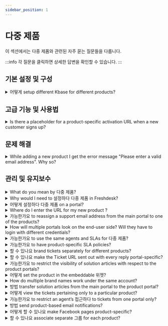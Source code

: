 ```yaml
---
sidebar_position: 1
---
```


# 다중 제품

이 섹션에서는 다중 제품와 관련된 자주 묻는 질문들을 다룹니다.

:::info
각 질문을 클릭하면 상세한 답변을 확인할 수 있습니다.
:::


## 기본 설정 및 구성

<details>
<summary>어떻게 setup different Kbase for different products?</summary>

<p><span style={{ fontSize: "16px", fontFamily: "Arial, Helvetica, sans-serif" }}>You could configure the Solution Articles such that each product has a different KBase. This could be set up under <strong dir="ltr">Admin &gt; Channels &gt; </strong><strong dir="ltr">Portals &gt; </strong>Select the <strong>Product Porta</strong><strong>l--&gt;</strong>Under <strong>Portal Categories</strong>, select the respective <strong>Solution Category</strong> to be displayed for that product portal.</span></p>

</details>


## 고급 기능 및 사용법

<details>
<summary>Is there a placeholder for a product-specific activation URL when a new customer signs up?</summary>

<div dir="ltr"><p style={{ lineHeight: "1.38" }}><span style={{ fontFamily: "Arial", color: "rgb(0, 0, 0)", backgroundColor: "transparent", fontWeight: "400", fontStyle: "normal", fontVariantLigatures: "normal", fontVariantCaps: "normal", textDecoration: "none", verticalAlign: "baseline", whiteSpace: "pre-wrap", fontSize: "medium" }}>The default placeholder '``{{#123;`{{#123;activation_url}}`#125;}}`#125;`' under <strong dir="ltr">Admin -&gt; Workflows -&gt; Email notification -&gt; Requester notifications -&gt; User activation</strong> will automatically send a URL based on the product without any prior configuration. </span></p><p><br /></p></div>

</details>


## 문제 해결

<details>
<summary>While adding a new product I get the error message "Please enter a valid email address". Why so?</summary>

<p><span style={{ fontSize: "16px", fontFamily: "Arial, Helvetica, sans-serif" }}>For each portal on your account, you would have one dedicated primary email address associated with it. The main portal will have a similar primary support email and the product portal will have it's own distinct primary email address. </span></p><p><br /></p><p><span style={{ fontSize: "16px", fontFamily: "Arial, Helvetica, sans-serif" }}>Existing emails cannot be used while creating a new product. You would have to add a new/unique email address and associated it with the New Product which is being created.</span></p>

</details>


## 관리 및 유지보수

<details>
<summary>What do you mean by 다중 제품?</summary>

<p><span style={{ fontSize: "16px", fontFamily: "Arial, Helvetica, sans-serif" }}>Freshdesk lets you support multiple products by creating dedicated portals for each product. Any ticket created from these multiple product portals would come into one central helpdesk and agents could work on these tickets from a single location. If your organisation has various products, this would be the best option for you. </span></p><p><span style={{ fontFamily: "Arial,Helvetica,sans-serif" }}><span style={{ fontSize: "16px" }}><br /></span></span></p><p><span style={{ fontFamily: "Arial,Helvetica,sans-serif" }}><span style={{ fontSize: "16px" }}>To get a detailed overview click this <a href="https://support.freshdesk.com/support/solutions/articles/37638-supporting-multiple-products-with-freshdesk">link</a>.</span></span></p><p><br /></p>

</details>

<details>
<summary>Why would I need to 설정하다 다중 제품 in Freshdesk?</summary>

<div dir="ltr"><p ><span id="docs-internal-guid-b1c4785f-6249-7b45-bc6d-3987e7ebc8c3"><span style={{ fontFamily: "Arial", color: "rgb(0, 0, 0)", whiteSpace: "pre-wrap" }}><span style={{ fontSize: "medium" }}>Multiple products let you set up separate support portals for each of your products, giving each of them a separate platform and a unique URL. </span></span></span></p><p ><br /></p><p ><span><span style={{ fontFamily: "Arial", color: "rgb(0, 0, 0)", whiteSpace: "pre-wrap" }}><span style={{ fontSize: "medium" }}>Also, you'll gain the ability to restrict solution and forum categories specific to products without additional account charges. When you have different services or products for which you need independent support portals, they all could be integrated within the same account using this feature. </span></span></span></p></div>

</details>

<details>
<summary>어떻게 설정하다 다중 제품 on a portal?</summary>

<div dir="ltr"><p style={{ lineHeight: "1.38" }}><span style={{ fontFamily: "Arial", color: "rgb(0, 0, 0)", whiteSpace: "pre-wrap", fontSize: "medium" }}>The Multiple Products feature is available from the Estate Plan onwards in Freshdesk.</span></p><p style={{ lineHeight: "1.38" }}><span style={{ color: "rgb(0, 0, 0)", fontFamily: "Arial", whiteSpace: "pre-wrap", fontSize: "medium" }}><br /></span></p><p style={{ lineHeight: "1.38" }}><span style={{ fontSize: "medium" }}><span style={{ color: "rgb(0, 0, 0)", fontFamily: "Arial", whiteSpace: "pre-wrap" }}>To set up a new product, please navigate to <strong dir="ltr">Admin &gt; Support Operar &gt; Multiple Products </strong>and then c</span><span style={{ color: "rgb(0, 0, 0)", fontFamily: "Arial", whiteSpace: "pre-wrap" }}>lick on New Product. Enter the details related to the product and a new email address for this product is mandatory. </span></span></p><p style={{ lineHeight: "1.38" }}><span style={{ color: "rgb(0, 0, 0)", fontFamily: "Arial", whiteSpace: "pre-wrap", fontSize: "medium" }}><br /></span></p><p style={{ lineHeight: "1.38" }}><span id="docs-internal-guid-b1c4785f-6264-3cd9-1831-0987d1527f6d"><span style={{ fontFamily: "Arial", color: "rgb(0, 0, 0)", whiteSpace: "pre-wrap", fontSize: "medium" }}>Configure separate support emails for each product. They can be automatically queued in a specific group by filling in the details requested under 'Product Support Email'</span><span style={{ fontSize: "12px", fontFamily: "Arial", color: "rgb(0, 0, 0)", whiteSpace: "pre-wrap" }}>.</span></span><span style={{ color: "rgb(0, 0, 0)", fontFamily: "Arial", whiteSpace: "pre-wrap", fontSize: "medium" }}><br /></span></p><p style={{ lineHeight: "1.38" }}><span style={{ color: "rgb(0, 0, 0)", fontFamily: "Arial", whiteSpace: "pre-wrap", fontSize: "medium" }}><br /></span></p><p style={{ lineHeight: "1.38" }}><span style={{ fontSize: "medium" }}><a href="https://support.freshdesk.com/support/solutions/articles/37638-supporting-multiple-products-with-freshdesk" target="_blank">This article</a> provides <span style={{ color: "rgb(0, 0, 0)", fontFamily: "Arial", whiteSpace: "pre-wrap" }}>additional information on this process.</span></span></p><p><br /></p></div>

</details>

<details>
<summary>Where do I enter the URL for my new product ?</summary>

<p><span style={{ fontSize: "16px", fontFamily: "Arial, Helvetica, sans-serif" }}>Under <strong dir="ltr">Admin &gt; Channels &gt; Portals &gt; Edit(corresponding to the portal name)</strong>, you would have the option to provide the Portal URL. Here, you could provide a vanity URL like <strong>help.yourcompany.com</strong> (help is the subdomain) and associate it with your Product portal.</span></p><p><span style={{ fontFamily: "Arial,Helvetica,sans-serif" }}><span style={{ fontSize: "16px" }}><br /></span></span></p><p><span style={{ fontFamily: "Arial,Helvetica,sans-serif" }}><span style={{ fontSize: "16px" }}>Before using this field please ensure that you have created a CNAME record in your DNS Zone file to point <strong>help.yourcompany.com</strong> to yourcompany.freshdesk.com(your Freshdesk Account URL). Once this is done, you would be able to access the newly created Product Portal using the specified Portal URL.</span></span></p><p><span style={{ fontFamily: "Arial,Helvetica,sans-serif" }}><span style={{ fontSize: "16px" }}><br /></span></span></p><p><span style={{ fontFamily: "Arial,Helvetica,sans-serif" }}><span style={{ fontSize: "16px" }}><br /></span></span></p><p><br /></p>

</details>

<details>
<summary>가능한가요 to re­assign a support email address from the main portal to one of the products?</summary>

<div dir="ltr"><p><span style={{ fontSize: "medium" }}>Yes, please navigate to <strong dir="ltr">Admin &gt; Channels &gt; Email</strong>. Here, you could see the list of support email addresses that could be associated with the products added in <strong dir="ltr">Admin &gt; Support Operations &gt; Multiple products. </strong></span></p><p><br /></p><p><br /></p><p><span style={{ fontSize: "16px" }}>Kindly click on edit next to the support address and choose the product under "Link this support email with a product." Note that this product should already be added to the helpdesk. </span></p><p><br /></p><p><br /></p><p><span style={{ fontSize: "medium" }}><br /></span></p></div>

</details>

<details>
<summary>How will multiple portals look on the end-user side? Will they have to login with different credentials?</summary>

<div dir="ltr"><p style={{ lineHeight: "1.38" }}><span style={{ fontFamily: "Arial", color: "rgb(0, 0, 0)", whiteSpace: "pre-wrap", fontSize: "medium" }}>Multiple portals will look like two different websites from the customers' point of view. </span></p><p style={{ lineHeight: "1.38" }}><br /></p><p style={{ lineHeight: "1.38" }}><span style={{ fontFamily: "Arial", color: "rgb(0, 0, 0)", whiteSpace: "pre-wrap", fontSize: "medium" }}>Once a customer is signed up on a portal, he/she can use the same credentials to log into the other portal as well, depending on how the URLs are exposed. You would be able to determine the portal access by changing the user permissions in Admin -&gt; Portals -&gt; settings. </span></p><p style={{ lineHeight: "1.38" }}><br /></p><p style={{ lineHeight: "1.38" }}><span style={{ fontFamily: "Arial", color: "rgb(0, 0, 0)", whiteSpace: "pre-wrap", fontSize: "medium" }}> Please navigate to <strong dir="ltr">Admin &gt; Workflows &gt; Email Notifications &gt; Requester Notifications &gt; click on insert placeholder </strong>and include the placeholder for product-specific URL. This would allow customers to navigate to the support of the appropriate product. </span></p><p><br /></p></div>

</details>

<details>
<summary>가능한가요 to use the same agents and SLAs for 다중 제품?</summary>

<div dir="ltr"><p><span style={{ fontSize: "medium" }}><span id="docs-internal-guid-b1c4785f-628d-2411-5278-186690ac8242"><span style={{ fontFamily: "Arial", color: "rgb(0, 0, 0)", whiteSpace: "pre-wrap" }}>Yes, agents can be provided with access to view different products, and SLAs can be shared between different products as well.</span></span><br /></span></p><p><span><span style={{ fontFamily: "Arial", color: "rgb(0, 0, 0)", whiteSpace: "pre-wrap", fontSize: "medium" }}><br /></span></span></p><p><font color="#000000"><span style={{ whiteSpace: "pre-wrap" }}><span style={{ fontSize: "medium" }}>Please navigate to <strong dir="ltr">Admin &gt; Workflows &gt; SLA policies &gt; click on new policy</strong> and choose "Apply this SLA to" where you could add products for which the SLA is applied.</span></span></font></p></div>

</details>

<details>
<summary>가능한가요 to have product-specific SLA policies?</summary>

<div dir="ltr"><p><font color="#000000"><span style={{ whiteSpace: "pre-wrap" }}><span style={{ fontSize: "medium" }}>Please navigate to <strong>A</strong><strong dir="ltr">dmin &gt; Workflows &gt; SLA Policies &gt; click on Edit</strong> next to a new <strong>SLA policy. </strong></span></span></font></p><p><br /></p><p><br /></p><p><font color="#000000"><span style={{ whiteSpace: "pre-wrap" }}><span style={{ fontSize: "medium" }}>Inside this page, you would find the option called '<strong>Apply this to</strong>' that you could use to associate the policy to any of the products you have created. Kindly note that this option would not be available for the "Default SLA policy."</span></span></font></p><p><br /></p></div>

</details>

<details>
<summary>할 수 있나요 brand tickets separately for different products?</summary>

<p><span style={{ fontSize: "16px", fontFamily: "Arial, Helvetica, sans-serif" }}>While creating multiple products, you could set a distinct branding for tickets created through emails. You could have this done by setting up a dedicated support email addresses for each Product. </span></p><p><br /></p><p><span style={{ fontSize: "16px", fontFamily: "Arial, Helvetica, sans-serif" }}>When you create a new product(under <strong dir="ltr">Admin &gt; Support Operations &gt; Multiple Products &gt; New Product</strong>), you would be asked to provide a separate support email address for that portal. This would be the primary support email address for that product portal and emails sent to this email would get created as tickets and would be updated with the corresponding Product. By default, replies to customers would also be sent through this dedicated email address.</span></p>

</details>

<details>
<summary>할 수 있나요 make the Ticket URL sent out with every reply portal-specific?</summary>

<div dir="ltr"><p style={{ lineHeight: "1.38" }}><span style={{ fontFamily: "Arial", color: "rgb(0, 0, 0)", backgroundColor: "transparent", fontWeight: "400", fontStyle: "normal", fontVariantLigatures: "normal", fontVariantCaps: "normal", textDecoration: "none", verticalAlign: "baseline", whiteSpace: "pre-wrap", fontSize: "medium" }}>Yes, this is possible. Please navigate to <strong>A</strong><strong dir="ltr">dmin &gt; Workflows &gt; Email Notification &gt; Template &gt; Agent Reply Template </strong>and click on "insert placeholder which would give you the placeholders available in the system. Kindly choose the placeholder<strong> "</strong><strong>``{{#123;`{{#123;ticket.portal_url}}`#125;}}`#125;`” under helpdesk options</strong> to add it in your reply and position it according to your preference.</span></p><p style={{ lineHeight: "1.38" }}><br /></p><p style={{ lineHeight: "1.38" }}><span style={{ fontFamily: "Arial", color: "rgb(0, 0, 0)", backgroundColor: "transparent", fontWeight: "400", fontStyle: "normal", fontVariantLigatures: "normal", fontVariantCaps: "normal", textDecoration: "none", verticalAlign: "baseline", whiteSpace: "pre-wrap", fontSize: "medium" }}>This will insert a product-specific ticket URL inside a ticket rather than the generic ticket URL which would map the customers to the right portal. </span></p><p><br /></p></div>

</details>

<details>
<summary>가능한가요 to restrict the visibility of solution articles with respect to the product portals?</summary>

<div dir="ltr"><p style={{ lineHeight: "1.38" }}><span style={{ fontFamily: "Arial", color: "rgb(0, 0, 0)", backgroundColor: "transparent", fontWeight: "400", fontStyle: "normal", fontVariantLigatures: "normal", fontVariantCaps: "normal", textDecoration: "none", verticalAlign: "baseline", whiteSpace: "pre-wrap", fontSize: "medium" }}>The visibility of solution articles can be set by entering the necessary solution articles in the "Solutions" tab under the Portal categories of the respective portal. Please navigate to <strong dir="ltr">Admin ­&gt; Channels &gt; Portals &gt; Corresponding portal name </strong>and add these articles in its solutions tab. </span></p><p style={{ lineHeight: "1.38" }}><br /></p><p style={{ lineHeight: "1.38" }}><span style={{ fontFamily: "Arial", color: "rgb(0, 0, 0)", backgroundColor: "transparent", fontWeight: "400", fontStyle: "normal", fontVariantLigatures: "normal", fontVariantCaps: "normal", textDecoration: "none", verticalAlign: "baseline", whiteSpace: "pre-wrap", fontSize: "medium" }}>If you have articles common to more than one or two portals, kindly click on edit in the category to choose the portals the category must be visible in. </span></p><p style={{ lineHeight: "1.38" }}><br /></p><p style={{ lineHeight: "1.38" }}><span style={{ fontFamily: "Arial", color: "rgb(0, 0, 0)", backgroundColor: "transparent", fontWeight: "400", fontStyle: "normal", fontVariantLigatures: "normal", fontVariantCaps: "normal", textDecoration: "none", verticalAlign: "baseline", whiteSpace: "pre-wrap", fontSize: "medium" }}>Further, visibility could be set to logged-in users or all users within the folder where it could be changed according to your requirement. Another alternative is to set user permission for the solutions in <strong dir="ltr">Admin -&gt; Channels -&gt; Portals -&gt; settings -&gt; User Permissions -&gt; who can view the solution articles. </strong></span></p><p><br /></p></div>

</details>

<details>
<summary>어떻게 set the product in the embeddable 위젯?</summary>

<p><span style={{ fontSize: "16px", fontFamily: "Arial, Helvetica, sans-serif" }}>You would be able to set-up feedback widgets that are dedicated to specific product portal. You will be able to have this done by making modifications to the widget code that you add. The product URL would have to be changed in the respective product in the "src" field of the widget code.</span></p><p><br /></p>

</details>

<details>
<summary>How do multiple brand names work under the same account?</summary>

<div dir="ltr"><p style={{ lineHeight: "1.38" }}><span style={{ fontFamily: "Arial", color: "rgb(0, 0, 0)", whiteSpace: "pre-wrap", fontSize: "medium" }}>Once multiple products are set up under a single account mycompany.com pointing to (companyname.freshdesk.com), the different products could be identified by a vanity URL.</span></p><p style={{ lineHeight: "1.38" }}><span style={{ fontFamily: "Arial", color: "rgb(0, 0, 0)", whiteSpace: "pre-wrap", fontSize: "medium" }}><br /></span></p><p style={{ lineHeight: "1.38" }}><span dir="ltr" style={{ fontFamily: "Arial", color: "rgb(0, 0, 0)", whiteSpace: "pre-wrap", fontSize: "medium" }}>This vanity URL should point to the product's Freshdesk URL; i.e. if product1.companyname.com and product2.company.com are vanity URLs of the portal, then <a href="https://support.freshdesk.com/en/support/solutions/articles/37590" rel="noopener noreferrer" target="_blank">point the CNAME</a> to companyname.freshdesk.com.</span></p><p style={{ lineHeight: "1.38" }}><span style={{ fontFamily: "Arial", color: "rgb(0, 0, 0)", whiteSpace: "pre-wrap", fontSize: "medium" }}><br /></span></p><p style={{ lineHeight: "1.38" }}><span dir="ltr" style={{ fontFamily: "Arial", color: "rgb(0, 0, 0)", whiteSpace: "pre-wrap", fontSize: "medium" }}>This will ensure that you have multiple brands from a customer's perspective, but all under the same Freshdesk account from an agent's point of view which increases the overall productivity.&nbsp;</span></p></div>

</details>

<details>
<summary>방법 transfer solution articles from the main portal to the product portal?</summary>

<div dir="ltr"><p style={{ lineHeight: "1.38" }}><font color="#000000"><span style={{ whiteSpace: "pre-wrap", fontSize: "medium" }}>Please navigate to <strong>solutions </strong>tab of the portal and click on the category which needs to be visible in the product portal as well. Once you are on that page with the category and the list of folders please click on the "pen and paper" icon next to the heading which allows you to edit the category. </span></font></p><p style={{ lineHeight: "1.38" }}><br /></p><p style={{ lineHeight: "1.38" }}><span style={{ fontSize: "16px" }}>Kindly choose the product portal in <strong>"visible in portal" </strong>option. <font color="#000000"><span style={{ whiteSpace: "pre-wrap" }}></span></font><font color="#000000" size="3"><span style={{ whiteSpace: "pre-wrap" }}>This will ensure that the articles under this category will only be visible on the associated product portal.</span></font></span></p><p style={{ lineHeight: "1.38" }}><span style={{ fontSize: "16px" }}><font color="#000000" size="3"><span style={{ whiteSpace: "pre-wrap" }}></span></font></span></p><p style={{ lineHeight: "1.38" }}><span style={{ fontSize: "16px" }}><font color="#000000" size="3"><span style={{ whiteSpace: "pre-wrap" }}></span></font></span></p><p style={{ lineHeight: "1.38" }}><span style={{ fontSize: "16px" }}><font color="#000000" size="3"><span style={{ whiteSpace: "pre-wrap" }}></span></font></span></p><p style={{ lineHeight: "1.38" }}><span style={{ fontSize: "16px" }}><font color="#000000" size="3"><span style={{ whiteSpace: "pre-wrap" }}></span></font></span></p><p style={{ lineHeight: "1.38" }}><span style={{ fontSize: "16px" }}><br /></span></p><p style={{ lineHeight: "1.38" }}><span style={{ fontSize: "16px" }}><br /></span></p><p style={{ lineHeight: "1.38" }}><br /></p></div>

</details>

<details>
<summary>어떻게 view the tickets pertaining only to a particular product?</summary>

<div dir="ltr"><p ><span style={{ fontSize: "medium" }}>Please navigate to the <strong>"Tickets" </strong>tab on the global header next to the dashboard where you could see all the tickets in your view or a list of tickets depending on the filters chosen. </span></p><p ><br /></p><p ><span style={{ fontSize: "medium" }}>You could remove all the other filters and choose the "Product" name alone using the <strong>Product </strong>field. If you have access to view all tickets, you will be able to view all tickets for that particular product, under this view. Kindly make sure you have <strong>global</strong> access (in agent profile) to view all tickets. </span></p></div>

</details>

<details>
<summary>가능한가요 to restrict an agent’s 접근하다 to tickets from one portal only?</summary>

<div dir="ltr"><p style={{ lineHeight: "1.38" }}><span style={{ fontFamily: "Arial", color: "rgb(0, 0, 0)", whiteSpace: "pre-wrap", fontSize: "medium" }}>The scope of an agent can be based on the groups in the portal. Please navigate to <strong dir="ltr">Admin -&gt; Team -&gt; Agents -&gt; click on edit </strong>to associate groups within the profile. </span></p><p style={{ lineHeight: "1.38" }}><span style={{ color: "rgb(0, 0, 0)", fontFamily: "Arial", fontSize: "medium", whiteSpace: "pre-wrap" }}><br /></span></p><p style={{ lineHeight: "1.38" }}><span style={{ color: "rgb(0, 0, 0)", fontFamily: "Arial", fontSize: "medium", whiteSpace: "pre-wrap" }}>This group could be routed to a product under <strong dir="ltr">Admin­­ -&gt; Support Operations -&gt; Multiple Products­­ -&gt; Edit the product­­ -&gt; Assign to Group</strong> and agents who specifically need to access this product could be added to that Group under <strong dir="ltr">Admin -­­&gt; Team -&gt; Groups</strong>. They are the ones with group access on the portal. This would restrict them to a particular product portal. </span></p></div>

</details>

<details>
<summary>방법 send product-based email notifications?</summary>

<div><p dir="ltr" style={{ lineHeight: "1.38", marginBottom: "0pt" }}><span dir="ltr" style={{ fontSize: "12pt", fontFamily: "Arial", color: "rgb(14, 16, 26)", fontWeight: "400" }}>With the</span><span style={{ fontFamily: "Helvetica Neue" }}><span style={{ fontSize: "12pt", color: "rgb(14, 16, 26)", fontWeight: "700", fontFamily: "Arial" }}>&nbsp;Multiple Products</span><span style={{ fontSize: "12pt", color: "rgb(14, 16, 26)", fontWeight: "400", fontFamily: "Arial" }}>&nbsp;feature available in&nbsp;</span><span style={{ fontSize: "12pt", color: "rgb(14, 16, 26)", fontWeight: "700", fontFamily: "Arial" }}>Freshdesk,&nbsp;</span><span style={{ fontSize: "12pt", color: "rgb(14, 16, 26)", fontWeight: "400", fontFamily: "Arial" }}>you can create several products, depending on your plan type. If you have set up your Freshdesk account to support multiple products, you must include proper branding in all your outgoing messages.&nbsp;</span><span style={{ fontSize: "12pt", color: "rgb(0, 0, 0)", fontWeight: "400", fontFamily: "Arial" }}>&nbsp;</span></span></p><p style={{ fontFamily: "Arial" }}><span style={{ fontFamily: "Helvetica Neue" }}><br /></span></p><p dir="ltr" style={{ lineHeight: "1.38", marginBottom: "0pt", fontFamily: "Arial" }}><span style={{ fontFamily: "Helvetica Neue" }}><span dir="ltr" style={{ fontSize: "12pt", color: "rgb(0, 0, 0)", fontWeight: "400", fontFamily: "Arial" }}>Here are the two stages in setting up product-based email notifications in Freshdesk.</span></span></p><ol style={{ fontFamily: "Arial" }}><li dir="ltr" style={{ fontFamily: "Arial" }}><span style={{ fontFamily: "Helvetica Neue" }}><span dir="ltr" style={{ fontSize: "16px", fontFamily: "Arial" }}><a dir="ltr" href="#Disable-default-email-notifications" style={{ fontFamily: "Arial" }}>Disable default email notifications</a><a href="#Use-product-specific-placeholders-in-automation-rules" dir="ltr" style={{ fontFamily: "Arial" }}></a></span></span></li><li dir="ltr" style={{ fontFamily: "Arial" }}><span style={{ fontFamily: "Helvetica Neue" }}><a dir="ltr" href="#Use-product-specific-placeholders-in-automation-rules" style={{ fontFamily: "Arial" }}><span style={{ fontSize: "16px", fontFamily: "Arial" }}>Use product-specific placeholders in automation rules</span></a><a href="https://docs.google.com/document/d/15hi58ihFIICB9-paFY1pHhlQG1t2xqkO_5P8zUNdeXE/edit#heading=h.mgjnmdxaiyf7" style={{ fontFamily: "Arial" }}></a><br /></span></li></ol><p style={{ fontFamily: "Arial" }}><span style={{ fontFamily: "Helvetica Neue" }}><br /></span></p><h4 dir="ltr" style={{ lineHeight: "1.38", marginBottom: "0pt", fontFamily: "Arial" }}><span style={{ fontFamily: "Helvetica Neue" }}><span style={{ fontSize: "18px", color: "rgb(0, 0, 0)", fontWeight: "500", fontFamily: "Arial" }}><strong style={{ fontFamily: "Arial" }}>Disable default email notifications</strong></span></span></h4><p dir="ltr" style={{ lineHeight: "1.38", marginBottom: "0pt", fontFamily: "Arial" }}><span style={{ fontFamily: "Helvetica Neue" }}><span style={{ fontSize: "12pt", color: "rgb(0, 0, 0)", fontWeight: "400", fontFamily: "Arial" }}>Disabling the default email notifications is imperative as they are&nbsp;</span><span style={{ fontSize: "12pt", color: "rgb(0, 0, 0)", fontWeight: "700", fontFamily: "Arial" }}>generic</span><span style={{ fontSize: "12pt", color: "rgb(0, 0, 0)", fontWeight: "400", fontFamily: "Arial" }}>&nbsp;and not entirely product-specific. As an&nbsp;</span><span style={{ fontSize: "12pt", color: "rgb(0, 0, 0)", fontWeight: "700", fontFamily: "Arial" }}>administrator</span><span style={{ fontSize: "12pt", color: "rgb(0, 0, 0)", fontWeight: "400", fontFamily: "Arial" }}>&nbsp;of your Freshdesk account, you can disable them by following the steps below.&nbsp;</span></span></p><ol style={{ marginBottom: "0px", paddingInlineStart: "48px", fontFamily: "Arial" }}><li dir="ltr" style={{ listStyleType: "decimal", fontSize: "12pt", fontFamily: "Arial", color: "rgb(0, 0, 0)", fontWeight: "400" }}><p dir="ltr" style={{ lineHeight: "1.38", marginBottom: "0pt", fontFamily: "Arial" }}><span style={{ fontFamily: "Helvetica Neue" }}><span style={{ fontSize: "12pt", color: "rgb(0, 0, 0)", fontWeight: "400", fontFamily: "Arial" }}>Navigate to&nbsp;</span><span style={{ fontSize: "12pt", color: "rgb(0, 0, 0)", fontWeight: "700", fontFamily: "Arial" }}>Admin</span><span style={{ fontSize: "12pt", color: "rgb(0, 0, 0)", fontWeight: "400", fontFamily: "Arial" }}>&nbsp;from the menu. Select&nbsp;</span><span style={{ fontSize: "12pt", color: "rgb(0, 0, 0)", fontWeight: "700", fontFamily: "Arial" }}>Workflows</span><span style={{ fontSize: "12pt", color: "rgb(0, 0, 0)", fontWeight: "400", fontFamily: "Arial" }}>&nbsp;and click on&nbsp;</span><span style={{ fontSize: "12pt", color: "rgb(0, 0, 0)", fontWeight: "700", fontFamily: "Arial" }}>Email Notifications</span><span style={{ fontSize: "12pt", color: "rgb(0, 0, 0)", fontWeight: "400", fontFamily: "Arial" }}>.</span></span></p></li><li dir="ltr" style={{ listStyleType: "decimal", fontSize: "12pt", fontFamily: "Arial", color: "rgb(0, 0, 0)", fontWeight: "400" }}><p dir="ltr" style={{ lineHeight: "1.38", marginBottom: "0pt", fontFamily: "Arial" }}><span style={{ fontFamily: "Helvetica Neue" }}><span style={{ fontSize: "12pt", color: "rgb(0, 0, 0)", fontWeight: "400", fontFamily: "Arial" }}>Click on the&nbsp;</span><span style={{ fontSize: "12pt", color: "rgb(0, 0, 0)", fontWeight: "700", fontFamily: "Arial" }}>active green toggle button</span><span style={{ fontSize: "12pt", color: "rgb(0, 0, 0)", fontWeight: "400", fontFamily: "Arial" }}>&nbsp;next to the email notification to disable them.</span></span></p><p><br /></p><img src="#" style={{ width: "658px" }} class="fr-fil fr-dib fr-bordered fr-shadow" alt="Disable default email notification." /><p></p></li></ol><p style={{ fontFamily: "Arial" }}><span style={{ fontFamily: "Helvetica Neue" }}><br /></span></p><h4 dir="ltr" style={{ lineHeight: "1.38", marginBottom: "0pt", fontFamily: "Arial" }}><span style={{ fontFamily: "Helvetica Neue" }}><span style={{ fontSize: "18px", color: "rgb(0, 0, 0)", fontWeight: "500", fontFamily: "Arial" }}><strong style={{ fontFamily: "Arial" }}>Use product-specific placeholders in automation rules</strong></span></span></h4><p dir="ltr" style={{ lineHeight: "1.38", marginBottom: "0pt", fontFamily: "Arial" }}><span style={{ fontFamily: "Helvetica Neue" }}><span style={{ fontSize: "12pt", color: "rgb(14, 16, 26)", fontWeight: "400", fontFamily: "Arial" }}>Use the automation rules on&nbsp;</span><span style={{ fontSize: "12pt", color: "rgb(14, 16, 26)", fontWeight: "700", fontFamily: "Arial" }}>ticket creation</span><span style={{ fontSize: "12pt", color: "rgb(14, 16, 26)", fontWeight: "400", fontFamily: "Arial" }}>&nbsp;and&nbsp;</span><span style={{ fontSize: "12pt", color: "rgb(14, 16, 26)", fontWeight: "700", fontFamily: "Arial" }}>ticket updates</span><span style={{ fontSize: "12pt", color: "rgb(14, 16, 26)", fontWeight: "400", fontFamily: "Arial" }}>&nbsp;to send product-specific email notifications for new tickets and replies.</span></span></p><p dir="ltr" style={{ lineHeight: "1.38", marginBottom: "0pt", fontFamily: "Arial" }}><span style={{ fontFamily: "Helvetica Neue" }}><span style={{ fontSize: "12pt", color: "rgb(14, 16, 26)", fontWeight: "400", fontFamily: "Arial" }}>Make sure to perform the following three key changes while creating the automation rules to customize email updates.</span></span></p><ol style={{ marginBottom: "0px", paddingInlineStart: "48px", fontFamily: "Arial" }}><li dir="ltr" style={{ listStyleType: "decimal", fontSize: "12pt", fontFamily: "Arial", color: "rgb(14, 16, 26)", fontWeight: "400" }}><p dir="ltr" style={{ lineHeight: "1.38", marginBottom: "0pt", fontFamily: "Arial" }}><span style={{ fontFamily: "Helvetica Neue" }}><span style={{ fontSize: "12pt", color: "rgb(14, 16, 26)", fontWeight: "400", fontFamily: "Arial" }}>Choose&nbsp;</span><span style={{ fontSize: "12pt", color: "rgb(14, 16, 26)", fontWeight: "700", fontFamily: "Arial" }}>Condition</span><span style={{ fontSize: "12pt", color: "rgb(14, 16, 26)", fontWeight: "400", fontFamily: "Arial" }}>&nbsp;as '</span><span style={{ fontSize: "12pt", color: "rgb(14, 16, 26)", fontWeight: "700", fontFamily: "Arial" }}>Product is</span><span style={{ fontSize: "12pt", color: "rgb(14, 16, 26)", fontWeight: "400", fontFamily: "Arial" }}>.'&nbsp;</span></span></p></li><li dir="ltr" style={{ listStyleType: "decimal", fontSize: "12pt", fontFamily: "Arial", color: "rgb(14, 16, 26)", fontWeight: "400" }}><p dir="ltr" style={{ lineHeight: "1.38", marginBottom: "0pt", fontFamily: "Arial" }}><span style={{ fontFamily: "Helvetica Neue" }}><span style={{ fontSize: "12pt", color: "rgb(14, 16, 26)", fontWeight: "700", fontFamily: "Arial" }}>Action</span><span style={{ fontSize: "12pt", color: "rgb(14, 16, 26)", fontWeight: "400", fontFamily: "Arial" }}>&nbsp;as send '</span><span style={{ fontSize: "12pt", color: "rgb(14, 16, 26)", fontWeight: "700", fontFamily: "Arial" }}>Email to Requester</span><span style={{ fontSize: "12pt", color: "rgb(14, 16, 26)", fontWeight: "400", fontFamily: "Arial" }}>'.</span></span></p></li><li dir="ltr" style={{ listStyleType: "decimal", fontSize: "12pt", fontFamily: "Arial", color: "rgb(14, 16, 26)", fontWeight: "400" }}><p dir="ltr" style={{ lineHeight: "1.38", marginBottom: "0pt", fontFamily: "Arial" }}><span style={{ fontFamily: "Helvetica Neue" }}><span style={{ fontSize: "12pt", color: "rgb(14, 16, 26)", fontWeight: "400", fontFamily: "Arial" }}>Make use of&nbsp;</span><span style={{ fontSize: "12pt", color: "rgb(14, 16, 26)", fontWeight: "700", fontFamily: "Arial" }}>product-specific placeholders</span><span style={{ fontSize: "12pt", color: "rgb(14, 16, 26)", fontWeight: "400", fontFamily: "Arial" }}>&nbsp;under the&nbsp;</span><span style={{ fontSize: "12pt", color: "rgb(14, 16, 26)", fontWeight: "700", fontFamily: "Arial" }}>Action</span><span dir="ltr" style={{ fontSize: "12pt", color: "rgb(14, 16, 26)", fontWeight: "400", fontFamily: "Arial" }}>&nbsp;section.</span></span></p><p><br /></p><img src="#" style={{ width: "662px" }} class="fr-fil fr-dib fr-bordered fr-shadow" alt="Key changes for setting up product-specific automation rules." /><br /><p></p></li></ol></div>

</details>

<details>
<summary>어떻게 할 수 있나요 make Facebook pages product-specific?</summary>

<div dir="ltr"><p><span id="docs-internal-guid-b1c4785f-62f5-cfc9-b7de-bc2b8ff09c48"><span style={{ fontFamily: "Arial", color: "rgb(0, 0, 0)", whiteSpace: "pre-wrap" }}><span style={{ fontSize: "medium" }}>Please navigate to <strong dir="ltr">Admin -&gt; Channels ­-&gt; Facebook -&gt; click on Edit corresponding to a particular page. </strong>Once there, you would be able to edit the page and choose a product in <strong>"link to Product."</strong></span></span></span></p><p><br /></p><p><span style={{ fontSize: "16px" }}>Kindly note that one Facebook page could be linked to one product only. </span></p><p><br /></p></div>

</details>

<details>
<summary>할 수 있나요 associate separate 그룹 for each product?</summary>

<p dir="ltr">Yes, you can allocate a unique group for each product in the portal. While creating a portal under <strong>Admin&gt; Support Operations &gt; Multiple products</strong>, there is an option to choose an email address and a group for that particular product as shown in the image below :</p><p><br /></p><p><img src="#" class="fr-fic fr-dib fr-bordered" style={{ width: "728px" }} /></p>

</details>

